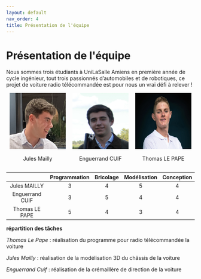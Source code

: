 ```yaml
---
layout: default
nav_order: 4
title: Présentation de l'équipe
---
```


# Présentation de l'équipe 

Nous sommes trois étudiants à UniLaSalle Amiens en première année de cycle ingénieur, tout trois passionnés d’automobiles et de robotiques, ce projet de voiture radio télécommandée est pour nous un vrai défi à relever ! 

<div class="grid-container" style="display: flex; justify-content: space-around;">
    <div style="text-align: center;">
        <img src="images/Jules.jpg" alt="Photo Jules" class="rounded-image" style="width: 150px; height: 150px;">
        <p class="image-caption">Jules Mailly</p>
    </div>
    <div style="text-align: center;">
        <img src="images/Enguerrand.jpg" alt="Photo Enguerrand" class="rounded-image" style="width: 150px; height: 150px;">
        <p class="image-caption">Enguerrand CUIF</p>
    </div>
    <div style="text-align: center;">
        <img src="images/Thomas.jpg" alt="Photo Thomas" class="rounded-image" style="width: 150px; height: 150px;">
        <p class="image-caption">Thomas LE PAPE</p>
    </div>
</div>

<div class="table-wrapper">
    <table>
        <thead>
            <tr>
                <th style="text-align: center">&nbsp;</th>
                <th style="text-align: center">Programmation</th>
                <th style="text-align: center">Bricolage</th>
                <th style="text-align: center">Modélisation</th>
                <th style="text-align: center">Conception</th>
            </tr>
        </thead>
        <tbody>
            <tr>
                <td style="text-align: center">Jules MAILLY</td>
                <td style="text-align: center">3</td>
                <td style="text-align: center">4</td>
                <td style="text-align: center">5</td>
                <td style="text-align: center">4</td>
            </tr>
            <tr>
                <td style="text-align: center">Enguerrand CUIF</td>
                <td style="text-align: center">3</td>
                <td style="text-align: center">5</td>
                <td style="text-align: center">4</td>
                <td style="text-align: center">4</td>
            </tr>
            <tr>
                <td style="text-align: center">Thomas LE PAPE</td>
                <td style="text-align: center">5</td>
                <td style="text-align: center">4</td>
                <td style="text-align: center">3</td>
                <td style="text-align: center">4</td>
            </tr>
        </tbody>
    </table>
</div>

**répartition des tâches**

*Thomas Le Pape* : réalisation du programme pour radio télécommandée la voiture 

*Jules Mailly* : réalisation de la modélisation 3D du châssis de la voiture 

*Enguerrand Cuif* : réalisation de la crémaillère de direction de la voiture 
